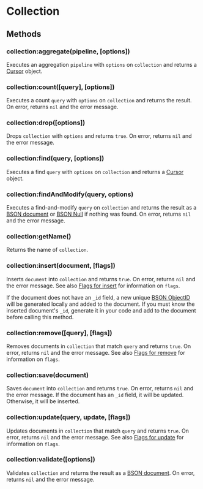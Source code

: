 Collection
==========

Methods
-------

### collection:aggregate(pipeline, [options])
Executes an aggregation `pipeline` with `options` on `collection` and returns a [Cursor] object.

### collection:count([query], [options])
Executes a count `query` with `options` on `collection` and returns the result. On error, returns
`nil` and the error message.

### collection:drop([options])
Drops `collection` with `options` and returns `true`. On error, returns `nil` and the error message.

### collection:find(query, [options])
Executes a find `query` with `options` on `collection` and returns a [Cursor] object.

### collection:findAndModify(query, options)
Executes a find-and-modify `query` on `collection` and returns the result as a [BSON document] or
[BSON Null][BSON type] if nothing was found. On error, returns `nil` and the error message.

### collection:getName()
Returns the name of `collection`.

### collection:insert(document, [flags])
Inserts `document` into `collection` and returns `true`. On error, returns `nil` and the error
message. See also [Flags for insert] for information on `flags`.

If the document does not have an `_id` field, a new unique [BSON ObjectID][BSON type] will be
generated locally and added to the document. If you must know the inserted document's `_id`,
generate it in your code and add to the document before calling this method.

### collection:remove([query], [flags])
Removes documents in `collection` that match `query` and returns `true`. On error, returns `nil`
and the error message. See also [Flags for remove] for information on `flags`.

### collection:save(document)
Saves `document` into `collection` and returns `true`. On error, returns `nil` and the error
message. If the document has an `_id` field, it will be updated. Otherwise, it will be inserted.

### collection:update(query, update, [flags])
Updates documents in `collection` that match `query` and returns `true`. On error, returns `nil`
and the error message. See also [Flags for update] for information on `flags`.

### collection:validate([options])
Validates `collection` and returns the result as a [BSON document]. On error, returns `nil` and
the error message.


[BSON document]: bson.md
[BSON type]: bsontype.md
[Cursor]: cursor.md
[Flags for insert]: flags.md#flags-for-insert
[Flags for remove]: flags.md#flags-for-remove
[Flags for update]: flags.md#flags-for-update
